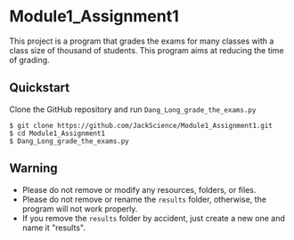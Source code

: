 # Module1_Assignment1
This project is a program that grades the exams for many classes with a class size of thousand of students. This program aims at reducing the time of grading.
## Quickstart
Clone the GitHub repository and run `Dang_Long_grade_the_exams.py`
```
$ git clone https://github.com/JackScience/Module1_Assignment1.git
$ cd Module1_Assignment1
$ Dang_Long_grade_the_exams.py
```
## Warning
* Please do not remove or modify any resources, folders, or files.
* Please do not remove or rename the `results` folder, otherwise, the program will not work properly.
* If you remove the `results` folder by accident, just create a new one and name it "results".